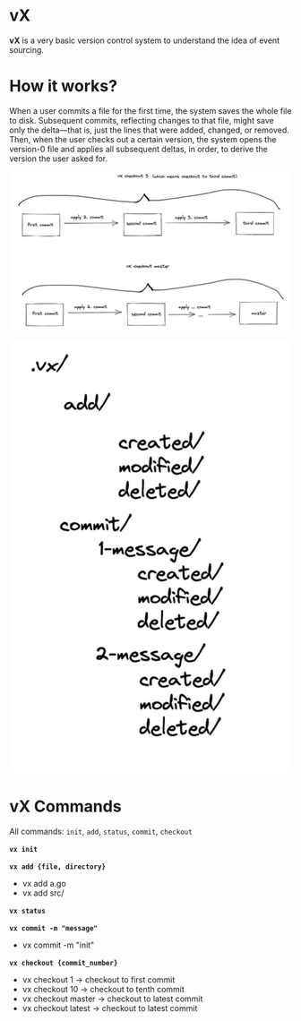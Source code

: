 # vX
 **vX** is a very basic version control system to understand the idea of event sourcing.

# How it works?
When a user commits a file for the first time, the system saves the whole file to disk. 
Subsequent commits, reflecting changes to that file, might save only the delta—that is, just the lines that were added, 
changed, or removed. Then, when the user checks out a certain version, the system opens the version-0 file 
and applies all subsequent deltas, in order, to derive the version the user asked for.

![checkout-example](images/checkout-example.png)

![directory-arch](images/directory-arch.png)

# vX Commands
All commands: `init`, `add`, `status`, `commit`, `checkout`

**`vx init`**

**`vx add {file, directory}`**
- vx add a.go
- vx add src/

**`vx status`**

**`vx commit -m "message"`**
- vx commit -m "init"

**`vx checkout {commit_number}`**
- vx checkout 1 -> checkout to first commit
- vx checkout 10 -> checkout to tenth commit
- vx checkout master -> checkout to latest commit
- vx checkout latest -> checkout to latest commit